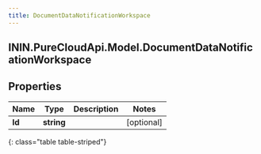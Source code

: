 ```yaml
---
title: DocumentDataNotificationWorkspace
---
```

## ININ.PureCloudApi.Model.DocumentDataNotificationWorkspace

## Properties

|Name | Type | Description | Notes|
|------------ | ------------- | ------------- | -------------|
| **Id** | **string** |  | [optional] |
{: class="table table-striped"}


